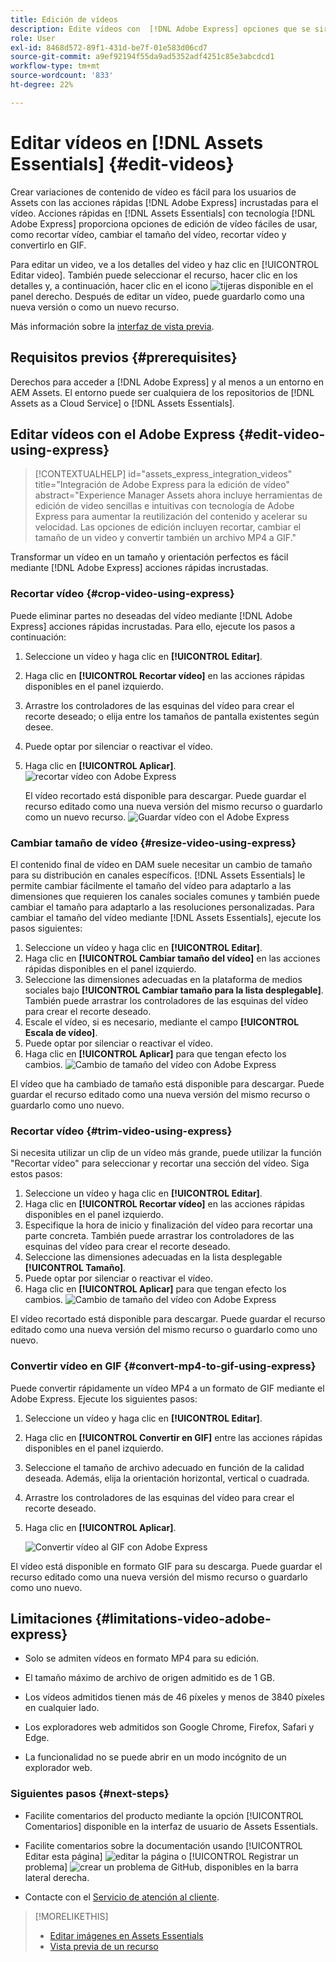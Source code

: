 ```yaml
---
title: Edición de vídeos
description: Edite vídeos con  [!DNL Adobe Express] opciones que se sirven de y guarde vídeos actualizados como versiones.
role: User
exl-id: 8468d572-89f1-431d-be7f-01e583d06cd7
source-git-commit: a9ef92194f55da9ad5352adf4251c85e3abcdcd1
workflow-type: tm+mt
source-wordcount: '833'
ht-degree: 22%

---
```


# Editar vídeos en [!DNL Assets Essentials] {#edit-videos}

Crear variaciones de contenido de vídeo es fácil para los usuarios de Assets con las acciones rápidas [!DNL Adobe Express] incrustadas para el vídeo. Acciones rápidas en [!DNL Assets Essentials] con tecnología [!DNL Adobe Express] proporciona opciones de edición de vídeo fáciles de usar, como recortar vídeo, cambiar el tamaño del vídeo, recortar vídeo y convertirlo en GIF.

Para editar un video, ve a los detalles del video y haz clic en [!UICONTROL Editar video]. También puede seleccionar el recurso, hacer clic en los detalles y, a continuación, hacer clic en el icono ![tijeras](assets/do-not-localize/cut.svg) disponible en el panel derecho. Después de editar un vídeo, puede guardarlo como una nueva versión o como un nuevo recurso.

Más información sobre la [interfaz de vista previa](/help/using/navigate-view.md#preview-assets).

## Requisitos previos {#prerequisites}

Derechos para acceder a [!DNL Adobe Express] y al menos a un entorno en AEM Assets. El entorno puede ser cualquiera de los repositorios de [!DNL Assets as a Cloud Service] o [!DNL Assets Essentials].

## Editar vídeos con el Adobe Express {#edit-video-using-express}

>[!CONTEXTUALHELP]
>id="assets_express_integration_videos"
>title="Integración de Adobe Express para la edición de vídeo"
>abstract="Experience Manager Assets ahora incluye herramientas de edición de video sencillas e intuitivas con tecnología de Adobe Express para aumentar la reutilización del contenido y acelerar su velocidad. Las opciones de edición incluyen recortar, cambiar el tamaño de un video y convertir también un archivo MP4 a GIF."

Transformar un vídeo en un tamaño y orientación perfectos es fácil mediante [!DNL Adobe Express] acciones rápidas incrustadas.

### Recortar vídeo {#crop-video-using-express}

Puede eliminar partes no deseadas del vídeo mediante [!DNL Adobe Express] acciones rápidas incrustadas. Para ello, ejecute los pasos a continuación:

1. Seleccione un vídeo y haga clic en **[!UICONTROL Editar]**.
2. Haga clic en **[!UICONTROL Recortar vídeo]** en las acciones rápidas disponibles en el panel izquierdo.
3. Arrastre los controladores de las esquinas del vídeo para crear el recorte deseado; o elija entre los tamaños de pantalla existentes según desee.
4. Puede optar por silenciar o reactivar el vídeo.
5. Haga clic en **[!UICONTROL Aplicar]**.
   ![recortar vídeo con Adobe Express](/help/using/assets/adobe-express-crop-video.png)

   El vídeo recortado está disponible para descargar. Puede guardar el recurso editado como una nueva versión del mismo recurso o guardarlo como un nuevo recurso. ![Guardar vídeo con el Adobe Express](/help/using/assets/adobe-express-save-video.png)

### Cambiar tamaño de vídeo {#resize-video-using-express}

El contenido final de vídeo en DAM suele necesitar un cambio de tamaño para su distribución en canales específicos. [!DNL Assets Essentials] le permite cambiar fácilmente el tamaño del vídeo para adaptarlo a las dimensiones que requieren los canales sociales comunes y también puede cambiar el tamaño para adaptarlo a las resoluciones personalizadas. Para cambiar el tamaño del vídeo mediante [!DNL Assets Essentials], ejecute los pasos siguientes:

1. Seleccione un vídeo y haga clic en **[!UICONTROL Editar]**.
2. Haga clic en **[!UICONTROL Cambiar tamaño del vídeo]** en las acciones rápidas disponibles en el panel izquierdo.
3. Seleccione las dimensiones adecuadas en la plataforma de medios sociales bajo **[!UICONTROL Cambiar tamaño para la lista desplegable]**. También puede arrastrar los controladores de las esquinas del vídeo para crear el recorte deseado.
4. Escale el vídeo, si es necesario, mediante el campo **[!UICONTROL Escala de vídeo]**.
5. Puede optar por silenciar o reactivar el vídeo.
6. Haga clic en **[!UICONTROL Aplicar]** para que tengan efecto los cambios.
   ![Cambio de tamaño del vídeo con Adobe Express](/help/using/assets/adobe-express-resize-video.png)

El vídeo que ha cambiado de tamaño está disponible para descargar. Puede guardar el recurso editado como una nueva versión del mismo recurso o guardarlo como uno nuevo.

### Recortar vídeo {#trim-video-using-express}

Si necesita utilizar un clip de un vídeo más grande, puede utilizar la función &quot;Recortar vídeo&quot; para seleccionar y recortar una sección del vídeo. Siga estos pasos:

1. Seleccione un vídeo y haga clic en **[!UICONTROL Editar]**.
2. Haga clic en **[!UICONTROL Recortar vídeo]** en las acciones rápidas disponibles en el panel izquierdo.
3. Especifique la hora de inicio y finalización del vídeo para recortar una parte concreta. También puede arrastrar los controladores de las esquinas del vídeo para crear el recorte deseado.
4. Seleccione las dimensiones adecuadas en la lista desplegable **[!UICONTROL Tamaño]**.
5. Puede optar por silenciar o reactivar el vídeo.
6. Haga clic en **[!UICONTROL Aplicar]** para que tengan efecto los cambios.
   ![Cambio de tamaño del vídeo con Adobe Express](/help/using/assets/adobe-express-trim-video.png)

El vídeo recortado está disponible para descargar. Puede guardar el recurso editado como una nueva versión del mismo recurso o guardarlo como uno nuevo.

### Convertir vídeo en GIF {#convert-mp4-to-gif-using-express}

Puede convertir rápidamente un vídeo MP4 a un formato de GIF mediante el Adobe Express. Ejecute los siguientes pasos:

1. Seleccione un vídeo y haga clic en **[!UICONTROL Editar]**.
2. Haga clic en **[!UICONTROL Convertir en GIF]** entre las acciones rápidas disponibles en el panel izquierdo.
3. Seleccione el tamaño de archivo adecuado en función de la calidad deseada. Además, elija la orientación horizontal, vertical o cuadrada.
4. Arrastre los controladores de las esquinas del vídeo para crear el recorte deseado.
5. Haga clic en **[!UICONTROL Aplicar]**.

   ![Convertir vídeo al GIF con Adobe Express](/help/using/assets/adobe-express-convert-video-to-gif.png)

El vídeo está disponible en formato GIF para su descarga. Puede guardar el recurso editado como una nueva versión del mismo recurso o guardarlo como uno nuevo.

## Limitaciones {#limitations-video-adobe-express}

* Solo se admiten vídeos en formato MP4 para su edición.

* El tamaño máximo de archivo de origen admitido es de 1 GB.

* Los vídeos admitidos tienen más de 46 píxeles y menos de 3840 píxeles en cualquier lado.

* Los exploradores web admitidos son Google Chrome, Firefox, Safari y Edge.

* La funcionalidad no se puede abrir en un modo incógnito de un explorador web.

### Siguientes pasos {#next-steps}

* Facilite comentarios del producto mediante la opción [!UICONTROL Comentarios] disponible en la interfaz de usuario de Assets Essentials.

* Facilite comentarios sobre la documentación usando [!UICONTROL Editar esta página] ![editar la página](assets/do-not-localize/edit-page.png) o [!UICONTROL Registrar un problema] ![crear un problema de GitHub](assets/do-not-localize/github-issue.png), disponibles en la barra lateral derecha.

* Contacte con el [Servicio de atención al cliente](https://experienceleague.adobe.com/?support-solution=General#support).

>[!MORELIKETHIS]
>
>* [Editar imágenes en Assets Essentials](/help/using/edit-images.md)
>* [Vista previa de un recurso](/help/using/navigate-view.md#preview-assets)
